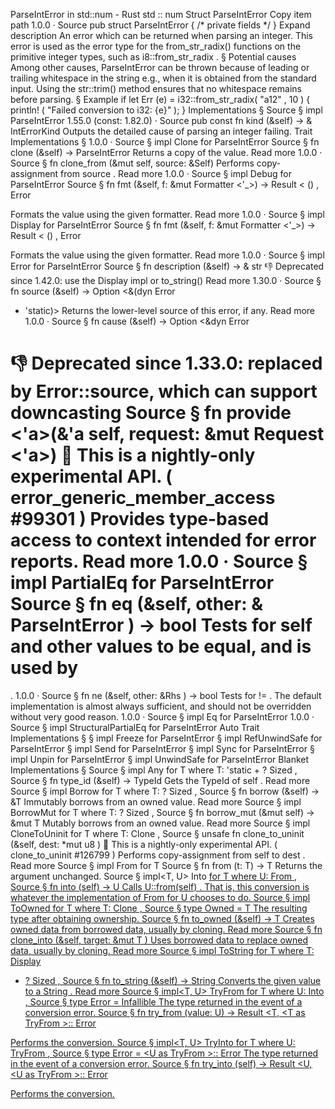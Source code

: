 ParseIntError in std::num - Rust
std
::
num
Struct
ParseIntError
Copy item path
1.0.0
·
Source
pub struct ParseIntError {
/* private fields */
}
Expand description
An error which can be returned when parsing an integer.
This error is used as the error type for the
from_str_radix()
functions
on the primitive integer types, such as
i8::from_str_radix
.
§
Potential causes
Among other causes,
ParseIntError
can be thrown because of leading or trailing whitespace
in the string e.g., when it is obtained from the standard input.
Using the
str::trim()
method ensures that no whitespace remains before parsing.
§
Example
if let
Err
(e) = i32::from_str_radix(
"a12"
,
10
) {
println!
(
"Failed conversion to i32: {e}"
);
}
Implementations
§
Source
§
impl
ParseIntError
1.55.0 (const: 1.82.0)
·
Source
pub const fn
kind
(&self) -> &
IntErrorKind
Outputs the detailed cause of parsing an integer failing.
Trait Implementations
§
1.0.0
·
Source
§
impl
Clone
for
ParseIntError
Source
§
fn
clone
(&self) ->
ParseIntError
Returns a copy of the value.
Read more
1.0.0
·
Source
§
fn
clone_from
(&mut self, source: &Self)
Performs copy-assignment from
source
.
Read more
1.0.0
·
Source
§
impl
Debug
for
ParseIntError
Source
§
fn
fmt
(&self, f: &mut
Formatter
<'_>) ->
Result
<
()
,
Error
>
Formats the value using the given formatter.
Read more
1.0.0
·
Source
§
impl
Display
for
ParseIntError
Source
§
fn
fmt
(&self, f: &mut
Formatter
<'_>) ->
Result
<
()
,
Error
>
Formats the value using the given formatter.
Read more
1.0.0
·
Source
§
impl
Error
for
ParseIntError
Source
§
fn
description
(&self) -> &
str
👎
Deprecated since 1.42.0: use the Display impl or to_string()
Read more
1.30.0
·
Source
§
fn
source
(&self) ->
Option
<&(dyn
Error
+ 'static)>
Returns the lower-level source of this error, if any.
Read more
1.0.0
·
Source
§
fn
cause
(&self) ->
Option
<&dyn
Error
>
👎
Deprecated since 1.33.0: replaced by Error::source, which can support downcasting
Source
§
fn
provide
<'a>(&'a self, request: &mut
Request
<'a>)
🔬
This is a nightly-only experimental API. (
error_generic_member_access
#99301
)
Provides type-based access to context intended for error reports.
Read more
1.0.0
·
Source
§
impl
PartialEq
for
ParseIntError
Source
§
fn
eq
(&self, other: &
ParseIntError
) ->
bool
Tests for
self
and
other
values to be equal, and is used by
==
.
1.0.0
·
Source
§
fn
ne
(&self, other:
&Rhs
) ->
bool
Tests for
!=
. The default implementation is almost always sufficient,
and should not be overridden without very good reason.
1.0.0
·
Source
§
impl
Eq
for
ParseIntError
1.0.0
·
Source
§
impl
StructuralPartialEq
for
ParseIntError
Auto Trait Implementations
§
§
impl
Freeze
for
ParseIntError
§
impl
RefUnwindSafe
for
ParseIntError
§
impl
Send
for
ParseIntError
§
impl
Sync
for
ParseIntError
§
impl
Unpin
for
ParseIntError
§
impl
UnwindSafe
for
ParseIntError
Blanket Implementations
§
Source
§
impl<T>
Any
for T
where
    T: 'static + ?
Sized
,
Source
§
fn
type_id
(&self) ->
TypeId
Gets the
TypeId
of
self
.
Read more
Source
§
impl<T>
Borrow
<T> for T
where
    T: ?
Sized
,
Source
§
fn
borrow
(&self) ->
&T
Immutably borrows from an owned value.
Read more
Source
§
impl<T>
BorrowMut
<T> for T
where
    T: ?
Sized
,
Source
§
fn
borrow_mut
(&mut self) ->
&mut T
Mutably borrows from an owned value.
Read more
Source
§
impl<T>
CloneToUninit
for T
where
    T:
Clone
,
Source
§
unsafe fn
clone_to_uninit
(&self, dest:
*mut
u8
)
🔬
This is a nightly-only experimental API. (
clone_to_uninit
#126799
)
Performs copy-assignment from
self
to
dest
.
Read more
Source
§
impl<T>
From
<T> for T
Source
§
fn
from
(t: T) -> T
Returns the argument unchanged.
Source
§
impl<T, U>
Into
<U> for T
where
    U:
From
<T>,
Source
§
fn
into
(self) -> U
Calls
U::from(self)
.
That is, this conversion is whatever the implementation of
From
<T> for U
chooses to do.
Source
§
impl<T>
ToOwned
for T
where
    T:
Clone
,
Source
§
type
Owned
= T
The resulting type after obtaining ownership.
Source
§
fn
to_owned
(&self) -> T
Creates owned data from borrowed data, usually by cloning.
Read more
Source
§
fn
clone_into
(&self, target:
&mut T
)
Uses borrowed data to replace owned data, usually by cloning.
Read more
Source
§
impl<T>
ToString
for T
where
    T:
Display
+ ?
Sized
,
Source
§
fn
to_string
(&self) ->
String
Converts the given value to a
String
.
Read more
Source
§
impl<T, U>
TryFrom
<U> for T
where
    U:
Into
<T>,
Source
§
type
Error
=
Infallible
The type returned in the event of a conversion error.
Source
§
fn
try_from
(value: U) ->
Result
<T, <T as
TryFrom
<U>>::
Error
>
Performs the conversion.
Source
§
impl<T, U>
TryInto
<U> for T
where
    U:
TryFrom
<T>,
Source
§
type
Error
= <U as
TryFrom
<T>>::
Error
The type returned in the event of a conversion error.
Source
§
fn
try_into
(self) ->
Result
<U, <U as
TryFrom
<T>>::
Error
>
Performs the conversion.